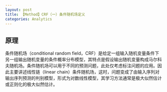 ```yaml
---
layout: post
title: 【Method】CRF（一）条件随机场定义
categories: Analytics
---
```


## 原理

条件随机场（conditional random field，CRF）是给定一组输入随机变量条件下另一组输出随机变量的条件概率分布模型，其特点是假设输出随机变量构成马尔科夫随机场。条件随机场可以用于不同的预测问题，此处仅考虑标注问题的应用。因此主要讲述线性链（linear chain）条件随机场，这时，问题变成了由输入序列对输出序列预测的判别模型，形式为对数线性模型，其学习方法通常是极大似然估计或正则化的极大似然估计。